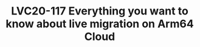 ---
categories:
- lvc20
description: 'Slack channel to chat with the speaker during the live broadcast: https://linaroconnect.slack.com/archives/C01B1SV18F5<br><br>Currently,
  one big gap between Arm64 and X86 cloud platforms is that X86 can provide a much
  better instance migration experience than the Arm64 platform. CPU comparison and
  CPU model capabilities have provided Arm64 VM with the ability to live migration
  among different hardware vendors. This function is the essential function of the
  data center. From the cloud management framework, we also need to consider the realization
  of supporting VM live migration.<br><br>In this session, we will talk about what
  we have done in the most widely used virtualization management tool - Libvirt to
  provide better live migration capabilities on Arm64 platform and also some details
  in the newest lightweight cloud management project such as Kubevirt.<br><br>With
  live migration support on Arm64, it can finally benefit the cloud ecosystem for
  large scale datacenter scenarios which may use different Arm64 CPU architectures
  and vendors.'
image: /assets/images/featured-images/lvc20/LVC20-117.png
session_id: LVC20-117
session_room: '[Track 3] DataCenter'
session_slot:
  end_time: 2020-09-22 14:55
  start_time: 2020-09-22 14:30
session_speakers:
- speaker_bio: Senior Software Engineer from OpenSource Ecosystem Dept. Huawei Technology
  speaker_company: Huawei Technology
  speaker_image: http://avatars.sched.co/5/41/10468720/avatar.jpg.320x320px.jpg?759
  speaker_name: Zhenyu Zheng
  speaker_position: Senior Software Engineer - Huawei Technology
  speaker_role: attendee, speaker
- speaker_bio: Kevin Zhao is currently the tech lead at Linaro Developer Cloud. Now,
    he is serving as the Core Reviewer for OpenStack Zun project and maintainer for
    virtual-kubelet OpenStack provider. He is also an active contributor in Kolla
    and Nova, mainly focusing on making OpenStack work fine on AArch64. His expertise
    including container and Kubernetes related technologies, deployment and management
    of containerized applications, etc.
  speaker_company: Linaro
  speaker_image: http://avatars.sched.co/8/52/8935361/avatar.jpg.320x320px.jpg?31b
  speaker_name: Kevin Zhao
  speaker_position: Tech Lead, Linaro - LDCG - devops
  speaker_role: attendee, speaker
session_track: Data Center
tag: session
tags: Data Center
title: LVC20-117 Everything you want to know about live migration on Arm64 Cloud
---
